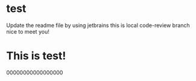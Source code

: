 # test
Update the readme file by using jetbrains this is local code-review branch
nice to meet you! 


# This is test! 


00000000000000000
